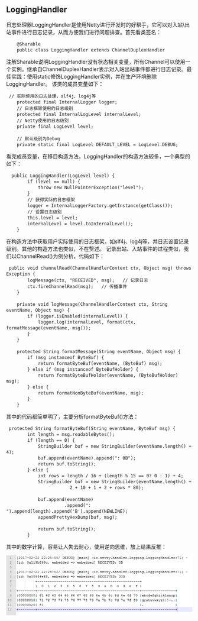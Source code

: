 ## LoggingHandler

日志处理器LoggingHandler是使用Netty进行开发时的好帮手，它可以对入站\出站事件进行日志记录，从而方便我们进行问题排查。首先看类签名：
```
    @Sharable
    public class LoggingHandler extends ChannelDuplexHandler
```
注解Sharable说明LoggingHandler没有状态相关变量，所有Channel可以使用一个实例。继承自ChannelDuplexHandler表示对入站出站事件都进行日志记录。最佳实践：使用static修饰LoggingHandler实例，并在生产环境删除LoggingHandler。
该类的成员变量如下：

```
 // 实际使用的日志处理，slf4j、log4j等
    protected final InternalLogger logger;
    // 日志框架使用的日志级别
    protected final InternalLogLevel internalLevel;
    // Netty使用的日志级别
    private final LogLevel level;
    
    // 默认级别为Debug
    private static final LogLevel DEFAULT_LEVEL = LogLevel.DEBUG;
```


看完成员变量，在移目构造方法，LoggingHandler的构造方法较多，一个典型的如下：

```
  public LoggingHandler(LogLevel level) {
        if (level == null) {
            throw new NullPointerException("level");
        }
        // 获得实际的日志框架
        logger = InternalLoggerFactory.getInstance(getClass());
        // 设置日志级别
        this.level = level;
        internalLevel = level.toInternalLevel();
    }
```

在构造方法中获取用户实际使用的日志框架，如slf4j、log4j等，并日志设置记录级别。其他的构造方法也类似，不在赘述。
记录出站、入站事件的过程类似，我们以ChannelRead()为例分析，代码如下：

```
 public void channelRead(ChannelHandlerContext ctx, Object msg) throws Exception {
        logMessage(ctx, "RECEIVED", msg);   // 记录日志
        ctx.fireChannelRead(msg);   // 传播事件
    }
    
    private void logMessage(ChannelHandlerContext ctx, String eventName, Object msg) {
        if (logger.isEnabled(internalLevel)) {
            logger.log(internalLevel, format(ctx, formatMessage(eventName, msg)));
        }
    }
    
    protected String formatMessage(String eventName, Object msg) {
        if (msg instanceof ByteBuf) {
            return formatByteBuf(eventName, (ByteBuf) msg);
        } else if (msg instanceof ByteBufHolder) {
            return formatByteBufHolder(eventName, (ByteBufHolder) msg);
        } else {
            return formatNonByteBuf(eventName, msg);
        }
    }
```

其中的代码都简单明了，主要分析formatByteBuf()方法：

```
 protected String formatByteBuf(String eventName, ByteBuf msg) {
        int length = msg.readableBytes();
        if (length == 0) {
            StringBuilder buf = new StringBuilder(eventName.length() + 4);
            buf.append(eventName).append(": 0B");
            return buf.toString();
        } else {
            int rows = length / 16 + (length % 15 == 0? 0 : 1) + 4;
            StringBuilder buf = new StringBuilder(eventName.length() + 
                        2 + 10 + 1 + 2 + rows * 80);

            buf.append(eventName)
                      .append(": ").append(length).append('B').append(NEWLINE);
            appendPrettyHexDump(buf, msg);

            return buf.toString();
        }
```

其中的数字计算，容易让人失去耐心，使用逆向思维，放上结果反推：


![42a9d3e0d278b97382fcbd706a3d29d2](images/Netty源码解析6-ChannelHandler实例之LoggingHandler.resources/37CFD95E-B857-4C56-94C5-7BA428F61F71.png)

